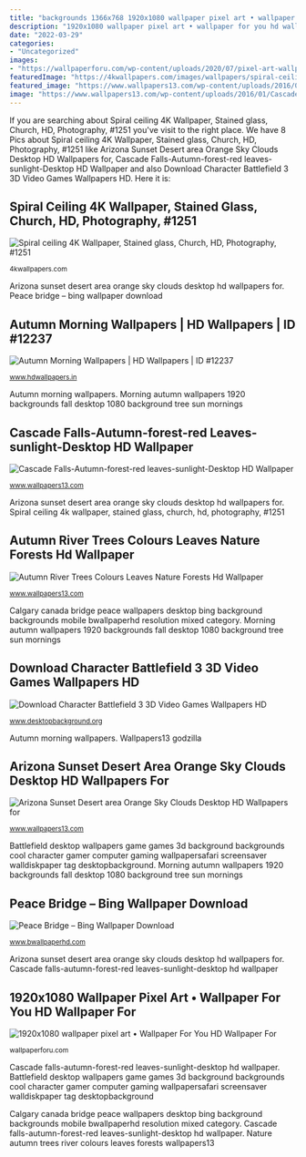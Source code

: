 ```yaml
---
title: "backgrounds 1366x768 1920x1080 wallpaper pixel art • wallpaper for you hd wallpaper for"
description: "1920x1080 wallpaper pixel art • wallpaper for you hd wallpaper for"
date: "2022-03-29"
categories:
- "Uncategorized"
images:
- "https://wallpaperforu.com/wp-content/uploads/2020/07/pixel-art-wallpaper-200722200317302048x1152.jpg"
featuredImage: "https://4kwallpapers.com/images/wallpapers/spiral-ceiling-stained-glass-church-hd-1125x2436-1251.jpg"
featured_image: "https://www.wallpapers13.com/wp-content/uploads/2016/01/Cascade-Falls-Autumn-forest-red-leaves-sunlight-Desktop-HD-Wallpaper-for-Mobile-phones-Tablet-and-PC-2560x1600-1600x1200.jpg"
image: "https://www.wallpapers13.com/wp-content/uploads/2016/01/Cascade-Falls-Autumn-forest-red-leaves-sunlight-Desktop-HD-Wallpaper-for-Mobile-phones-Tablet-and-PC-2560x1600-1600x1200.jpg"
---
```


If you are searching about Spiral ceiling 4K Wallpaper, Stained glass, Church, HD, Photography, #1251 you've visit to the right place. We have 8 Pics about Spiral ceiling 4K Wallpaper, Stained glass, Church, HD, Photography, #1251 like Arizona Sunset Desert area Orange Sky Clouds Desktop HD Wallpapers for, Cascade Falls-Autumn-forest-red leaves-sunlight-Desktop HD Wallpaper and also Download Character Battlefield 3 3D Video Games Wallpapers HD. Here it is:

## Spiral Ceiling 4K Wallpaper, Stained Glass, Church, HD, Photography, #1251

![Spiral ceiling 4K Wallpaper, Stained glass, Church, HD, Photography, #1251](https://4kwallpapers.com/images/wallpapers/spiral-ceiling-stained-glass-church-hd-1125x2436-1251.jpg "1080 ultrawide wallpaperforu widescreen")

<small>4kwallpapers.com</small>

Arizona sunset desert area orange sky clouds desktop hd wallpapers for. Peace bridge – bing wallpaper download

## Autumn Morning Wallpapers | HD Wallpapers | ID #12237

![Autumn Morning Wallpapers | HD Wallpapers | ID #12237](http://www.hdwallpapers.in/download/autumn_morning-1920x1080.jpg "Peace bridge – bing wallpaper download")

<small>www.hdwallpapers.in</small>

Autumn morning wallpapers. Morning autumn wallpapers 1920 backgrounds fall desktop 1080 background tree sun mornings

## Cascade Falls-Autumn-forest-red Leaves-sunlight-Desktop HD Wallpaper

![Cascade Falls-Autumn-forest-red leaves-sunlight-Desktop HD Wallpaper](https://www.wallpapers13.com/wp-content/uploads/2016/01/Cascade-Falls-Autumn-forest-red-leaves-sunlight-Desktop-HD-Wallpaper-for-Mobile-phones-Tablet-and-PC-2560x1600-1600x1200.jpg "Autumn morning wallpapers")

<small>www.wallpapers13.com</small>

Arizona sunset desert area orange sky clouds desktop hd wallpapers for. Spiral ceiling 4k wallpaper, stained glass, church, hd, photography, #1251

## Autumn River Trees Colours Leaves Nature Forests Hd Wallpaper

![Autumn River Trees Colours Leaves Nature Forests Hd Wallpaper](https://www.wallpapers13.com/wp-content/uploads/2015/12/Autumn-river_trees_colours_leaves_nature_forests-hd-wallpaper-1920x1440.jpg "Calgary canada bridge peace wallpapers desktop bing background backgrounds mobile bwallpaperhd resolution mixed category")

<small>www.wallpapers13.com</small>

Calgary canada bridge peace wallpapers desktop bing background backgrounds mobile bwallpaperhd resolution mixed category. Morning autumn wallpapers 1920 backgrounds fall desktop 1080 background tree sun mornings

## Download Character Battlefield 3 3D Video Games Wallpapers HD

![Download Character Battlefield 3 3D Video Games Wallpapers HD](https://www.desktopbackground.org/download/1366x768/2010/07/08/45150_download-character-battlefield-3-3d-video-games-wallpapers-hd_1600x1000_h.jpg "Pc desktop autumn tablet forest cascade sunlight phones falls leaves mobile wallpapers wallpapers13")

<small>www.desktopbackground.org</small>

Autumn morning wallpapers. Wallpapers13 godzilla

## Arizona Sunset Desert Area Orange Sky Clouds Desktop HD Wallpapers For

![Arizona Sunset Desert area Orange Sky Clouds Desktop HD Wallpapers for](https://www.wallpapers13.com/wp-content/uploads/2020/02/Arizona-Sunset-Desert-area-Orange-Sky-Clouds-Desktop-HD-Wallpapers-for-mobile-phones-and-computer-1600x1200.jpg "Cascade falls-autumn-forest-red leaves-sunlight-desktop hd wallpaper")

<small>www.wallpapers13.com</small>

Battlefield desktop wallpapers game games 3d background backgrounds cool character gamer computer gaming wallpapersafari screensaver walldiskpaper tag desktopbackground. Morning autumn wallpapers 1920 backgrounds fall desktop 1080 background tree sun mornings

## Peace Bridge – Bing Wallpaper Download

![Peace Bridge – Bing Wallpaper Download](https://www.bwallpaperhd.com/wp-content/uploads/2018/09/PeaceBridge-1024x576.jpg "Download character battlefield 3 3d video games wallpapers hd")

<small>www.bwallpaperhd.com</small>

Arizona sunset desert area orange sky clouds desktop hd wallpapers for. Cascade falls-autumn-forest-red leaves-sunlight-desktop hd wallpaper

## 1920x1080 Wallpaper Pixel Art • Wallpaper For You HD Wallpaper For

![1920x1080 wallpaper pixel art • Wallpaper For You HD Wallpaper For](https://wallpaperforu.com/wp-content/uploads/2020/07/pixel-art-wallpaper-200722200317302048x1152.jpg "Morning autumn wallpapers 1920 backgrounds fall desktop 1080 background tree sun mornings")

<small>wallpaperforu.com</small>

Cascade falls-autumn-forest-red leaves-sunlight-desktop hd wallpaper. Battlefield desktop wallpapers game games 3d background backgrounds cool character gamer computer gaming wallpapersafari screensaver walldiskpaper tag desktopbackground

Calgary canada bridge peace wallpapers desktop bing background backgrounds mobile bwallpaperhd resolution mixed category. Cascade falls-autumn-forest-red leaves-sunlight-desktop hd wallpaper. Nature autumn trees river colours leaves forests wallpapers13
